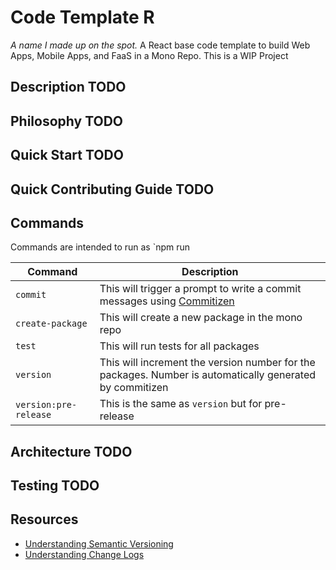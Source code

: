 # Code Template R

_A name I made up on the spot._
A React base code template to build Web Apps, Mobile Apps, and FaaS in a Mono Repo. This is a WIP Project

## Description TODO

## Philosophy TODO

## Quick Start TODO

## Quick Contributing Guide TODO

## Commands

Commands are intended to run as `npm run <COMMAND>

| Command               | Description                                                                                                   |
| --------------------- | ------------------------------------------------------------------------------------------------------------- |
| `commit`              | This will trigger a prompt to write a commit messages using [Commitizen](http://commitizen.github.io/cz-cli/) |
| `create-package`      | This will create a new package in the mono repo                                                               |
| `test`                | This will run tests for all packages                                                                          |
| `version`             | This will increment the version number for the packages. Number is automatically generated by commitizen      |
| `version:pre-release` | This is the same as `version` but for pre-release                                                             |

## Architecture TODO

## Testing TODO

## Resources

- [Understanding Semantic Versioning](https://semver.org/)
- [Understanding Change Logs](https://keepachangelog.com/en/1.0.0/)
